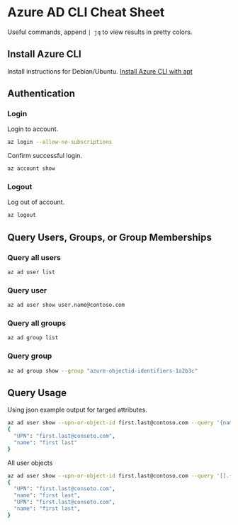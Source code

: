 # Azure AD CLI Cheat Sheet
Useful commands, append `| jq` to view results in pretty colors.

## Install Azure CLI
Install instructions for Debian/Ubuntu.
[Install Azure CLI with apt](https://docs.microsoft.com/en-us/cli/azure/install-azure-cli-apt?view=azure-cli-latest)

## Authentication
### Login
Login to account.
```bash
az login --allow-no-subscriptions
```
Confirm successful login.
```bash
az account show
```
### Logout
Log out of account.
```bash
az logout
```

## Query Users, Groups, or Group Memberships
### Query all users
```bash
az ad user list
```
### Query user
```bash
az ad user show user.name@contoso.com
```
### Query all groups
```bash
az ad group list
```
### Query group
```bash
az ad group show --group "azure-objectid-identifiers-1a2b3c"
```

## Query Usage
Using json example output for targed attributes.
```bash
az ad user show --upn-or-object-id first.last@contoso.com --query '{name:displayName, UPN:userPrincipalName}' -o json
{
  "UPN": "first.last@consoto.com",
  "name": "first last"
}
```
All user objects
```bash
az ad user show --upn-or-object-id first.last@contoso.com --query '[].{name:displayName, UPN:userPrincipalName}' -o json
{
  "UPN": "first.last@consoto.com",
  "name": "first last",
  "UPN": "first.last@consoto.com",
  "name": "first last", 
}
```
